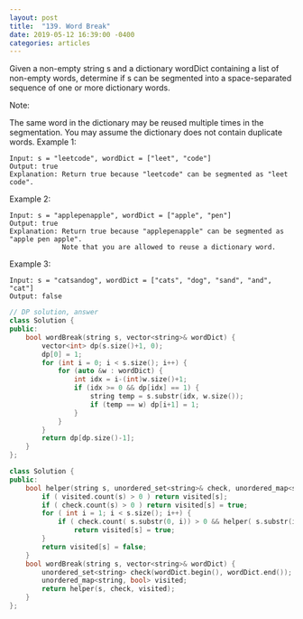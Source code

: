 ```yaml
---
layout: post
title:  "139. Word Break"
date: 2019-05-12 16:39:00 -0400
categories: articles
---
```


Given a non-empty string s and a dictionary wordDict containing a list of non-empty words, determine if s can be segmented into a space-separated sequence of one or more dictionary words.

Note:

The same word in the dictionary may be reused multiple times in the segmentation.
You may assume the dictionary does not contain duplicate words.
Example 1:
```
Input: s = "leetcode", wordDict = ["leet", "code"]
Output: true
Explanation: Return true because "leetcode" can be segmented as "leet code".
```
Example 2:
```
Input: s = "applepenapple", wordDict = ["apple", "pen"]
Output: true
Explanation: Return true because "applepenapple" can be segmented as "apple pen apple".
             Note that you are allowed to reuse a dictionary word.
```
Example 3:
```
Input: s = "catsandog", wordDict = ["cats", "dog", "sand", "and", "cat"]
Output: false
```
```c++
// DP solution, answer
class Solution {
public:
    bool wordBreak(string s, vector<string>& wordDict) {
        vector<int> dp(s.size()+1, 0);
        dp[0] = 1;
        for (int i = 0; i < s.size(); i++) {
            for (auto &w : wordDict) {
                int idx = i-(int)w.size()+1;
                if (idx >= 0 && dp[idx] == 1) {
                    string temp = s.substr(idx, w.size());
                    if (temp == w) dp[i+1] = 1;
                }
            }
        }
        return dp[dp.size()-1];
    }
};
```

```c++
class Solution {
public:
    bool helper(string s, unordered_set<string>& check, unordered_map<string, bool>& visited){
        if ( visited.count(s) > 0 ) return visited[s];
        if ( check.count(s) > 0 ) return visited[s] = true;
        for ( int i = 1; i < s.size(); i++) {
            if ( check.count( s.substr(0, i)) > 0 && helper( s.substr(i), check, visited)) 
                return visited[s] = true;
        }
        return visited[s] = false;
    }
    bool wordBreak(string s, vector<string>& wordDict) {
        unordered_set<string> check(wordDict.begin(), wordDict.end());
        unordered_map<string, bool> visited;
        return helper(s, check, visited);
    }
};
```